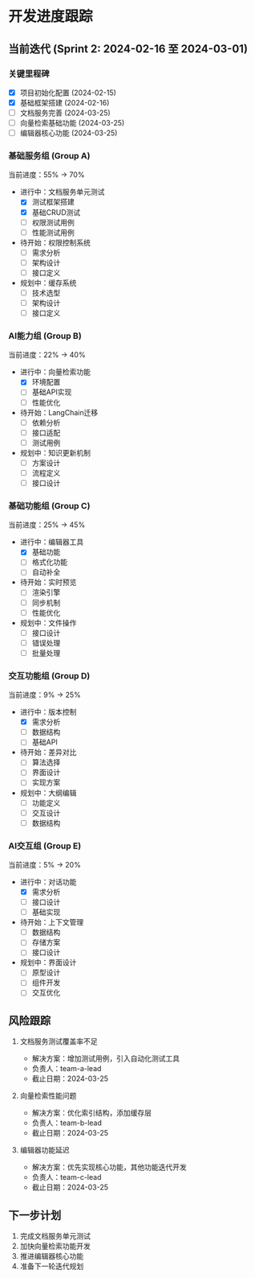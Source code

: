 # 开发进度跟踪

## 当前迭代 (Sprint 2: 2024-02-16 至 2024-03-01)

### 关键里程碑
- [x] 项目初始化配置 (2024-02-15)
- [x] 基础框架搭建 (2024-02-16)
- [ ] 文档服务完善 (2024-03-25)
- [ ] 向量检索基础功能 (2024-03-25)
- [ ] 编辑器核心功能 (2024-03-25)

### 基础服务组 (Group A)
当前进度：55% → 70%
- 进行中：文档服务单元测试
  - [x] 测试框架搭建
  - [x] 基础CRUD测试
  - [ ] 权限测试用例
  - [ ] 性能测试用例
- 待开始：权限控制系统
  - [ ] 需求分析
  - [ ] 架构设计
  - [ ] 接口定义
- 规划中：缓存系统
  - [ ] 技术选型
  - [ ] 架构设计
  - [ ] 接口定义

### AI能力组 (Group B)
当前进度：22% → 40%
- 进行中：向量检索功能
  - [x] 环境配置
  - [ ] 基础API实现
  - [ ] 性能优化
- 待开始：LangChain迁移
  - [ ] 依赖分析
  - [ ] 接口适配
  - [ ] 测试用例
- 规划中：知识更新机制
  - [ ] 方案设计
  - [ ] 流程定义
  - [ ] 接口设计

### 基础功能组 (Group C)
当前进度：25% → 45%
- 进行中：编辑器工具
  - [x] 基础功能
  - [ ] 格式化功能
  - [ ] 自动补全
- 待开始：实时预览
  - [ ] 渲染引擎
  - [ ] 同步机制
  - [ ] 性能优化
- 规划中：文件操作
  - [ ] 接口设计
  - [ ] 错误处理
  - [ ] 批量处理

### 交互功能组 (Group D)
当前进度：9% → 25%
- 进行中：版本控制
  - [x] 需求分析
  - [ ] 数据结构
  - [ ] 基础API
- 待开始：差异对比
  - [ ] 算法选择
  - [ ] 界面设计
  - [ ] 实现方案
- 规划中：大纲编辑
  - [ ] 功能定义
  - [ ] 交互设计
  - [ ] 数据结构

### AI交互组 (Group E)
当前进度：5% → 20%
- 进行中：对话功能
  - [x] 需求分析
  - [ ] 接口设计
  - [ ] 基础实现
- 待开始：上下文管理
  - [ ] 数据结构
  - [ ] 存储方案
  - [ ] 接口设计
- 规划中：界面设计
  - [ ] 原型设计
  - [ ] 组件开发
  - [ ] 交互优化

## 风险跟踪
1. 文档服务测试覆盖率不足
   - 解决方案：增加测试用例，引入自动化测试工具
   - 负责人：team-a-lead
   - 截止日期：2024-03-25

2. 向量检索性能问题
   - 解决方案：优化索引结构，添加缓存层
   - 负责人：team-b-lead
   - 截止日期：2024-03-25

3. 编辑器功能延迟
   - 解决方案：优先实现核心功能，其他功能迭代开发
   - 负责人：team-c-lead
   - 截止日期：2024-03-25

## 下一步计划
1. 完成文档服务单元测试
2. 加快向量检索功能开发
3. 推进编辑器核心功能
4. 准备下一轮迭代规划 